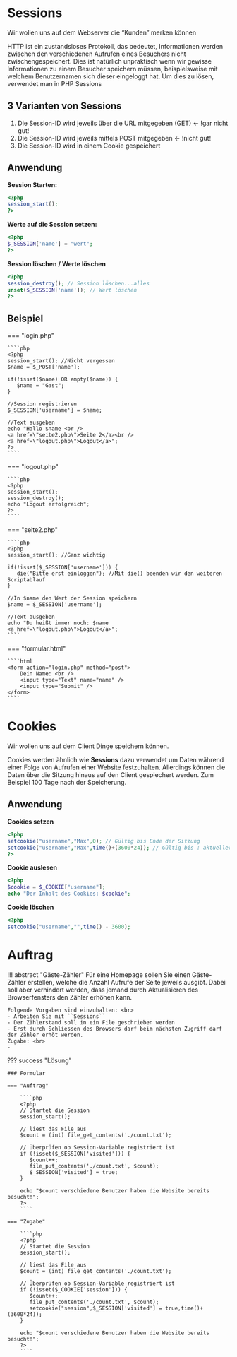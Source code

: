 # Sessions
Wir wollen uns auf dem Webserver die “Kunden” merken können

HTTP ist ein zustandsloses Protokoll, das bedeutet, Informationen werden zwischen den verschiedenen Aufrufen eines Besuchers nicht zwischengespeichert. Dies ist natürlich unpraktisch wenn wir gewisse Informationen zu einem Besucher speichern müssen, beispielsweise mit welchem Benutzernamen sich dieser eingeloggt hat. Um dies zu lösen, verwendet man in PHP Sessions

## 3 Varianten von Sessions

1. Die Session-ID wird jeweils über die URL mitgegeben (GET) <- !gar nicht gut!
2. Die Session-ID wird jeweils mittels POST mitgegeben <- !nicht gut!
3. Die Session-ID wird in einem Cookie gespeichert

## Anwendung

**Session Starten:**
```php
<?php
session_start();
?>
```

**Werte auf die Session setzen:**
```php
<?php
$_SESSION['name'] = "wert";
?>
```

**Session löschen / Werte löschen**
````php
<?php
session_destroy(); // Session löschen...alles
unset($_SESSION['name']); // Wert löschen
?>
````

## Beispiel

=== "login.php"

    ````php
    <?php
    session_start(); //Nicht vergessen
    $name = $_POST['name'];
    
    if(!isset($name) OR empty($name)) {
       $name = "Gast";
    }
    
    //Session registrieren
    $_SESSION['username'] = $name;
    
    //Text ausgeben
    echo "Hallo $name <br />
    <a href=\"seite2.php\">Seite 2</a><br />
    <a href=\"logout.php\">Logout</a>";
    ?>
    ````

=== "logout.php"

    ````php
    <?php
    session_start();
    session_destroy();
    echo "Logout erfolgreich";
    ?>
    ````

=== "seite2.php"

    ````php
    <?php
    session_start(); //Ganz wichtig
    
    if(!isset($_SESSION['username'])) {
       die("Bitte erst einloggen"); //Mit die() beenden wir den weiteren Scriptablauf   
    }
    
    //In $name den Wert der Session speichern
    $name = $_SESSION['username'];
    
    //Text ausgeben
    echo "Du heißt immer noch: $name
    <a href=\"logout.php\">Logout</a>";
    ````

=== "formular.html"

    ````html
    <form action="login.php" method="post">
        Dein Name: <br />
        <input type="Text" name="name" />
        <input type="Submit" />
    </form>
    ````

# Cookies
Wir wollen uns auf dem Client Dinge speichern können.

Cookies werden ähnlich wie **Sessions** dazu verwendet um Daten während einer Folge von Aufrufen einer Website festzuhalten.
Allerdings können die Daten über die Sitzung hinaus auf den Client gespiechert werden. Zum Beispiel 100 Tage nach der Speicherung.

## Anwendung
**Cookies setzen**
````php
<?php
setcookie("username","Max",0); // Gültig bis Ende der Sitzung
setcookie("username","Max",time()+(3600*24)); // Gültig bis : aktueller Zeitpunkt plus 24h
?>
````

**Cookie auslesen**
````php
<?php
$cookie = $_COOKIE["username"];
echo "Der Inhalt des Cookies: $cookie";
````
**Cookie löschen**
````php
<?php
setcookie("username","",time() - 3600);
````

# Auftrag
!!! abstract "Gäste-Zähler"
    Für eine Homepage sollen Sie einen Gäste-Zähler erstellen, welche die Anzahl Aufrufe der Seite jeweils ausgibt.
    Dabei soll aber verhindert werden, dass jemand durch Aktualisieren des Browserfensters den Zähler erhöhen kann.

    Folgende Vorgaben sind einzuhalten: <br>
    - Arbeiten Sie mit ``Sessions``
    - Der Zählerstand soll in ein File geschrieben werden
    - Erst durch Schliessen des Browsers darf beim nächsten Zugriff darf der Zähler erhöt werden.
    Zugabe: <br>
    - 

??? success "Lösung"

    ### Formular

    === "Auftrag"

        ````php
        <?php
        // Startet die Session
        session_start();

        // liest das File aus
        $count = (int) file_get_contents('./count.txt'); 

        // Überprüfen ob Session-Variable registriert ist
        if (!isset($_SESSION['visited'])) {
           $count++;
           file_put_contents('./count.txt', $count);
           $_SESSION['visited'] = true;
        }

        echo "$count verschiedene Benutzer haben die Website bereits besucht!";
        ?>
        ````

    === "Zugabe"

        ````php
        <?php
        // Startet die Session
        session_start();

        // liest das File aus
        $count = (int) file_get_contents('./count.txt'); 

        // Überprüfen ob Session-Variable registriert ist
        if (!isset($_COOKIE['session'])) {
           $count++;
           file_put_contents('./count.txt', $count);
           setcookie("session",$_SESSION['visited'] = true,time()+(3600*24));
        }

        echo "$count verschiedene Benutzer haben die Website bereits besucht!";
        ?>
        ````